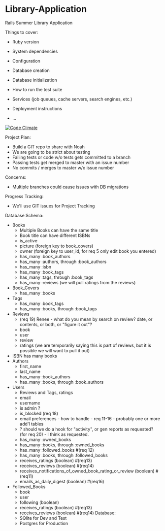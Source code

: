 Library-Application
===================

Rails Summer Library Application

Things to cover:

* Ruby version

* System dependencies

* Configuration

* Database creation

* Database initialization

* How to run the test suite

* Services (job queues, cache servers, search engines, etc.)

* Deployment instructions

* ...

[![Code Climate](https://codeclimate.com/github/Rails-Summer-Project-Noah-and-Matt/Library-Application.png)](https://codeclimate.com/github/Rails-Summer-Project-Noah-and-Matt/Library-Application)


Project Plan: 
  - Build a GIT repo to share with Noah
  - We are going to be strict about testing
  - Failing tests or code w/o tests gets committed to a branch
  - Passing tests get merged to master with an issue number
  - No commits / merges to master w/o issue number

Concerns:
  - Multiple branches could cause issues with DB migrations

Progress Tracking:
  - We'll use GIT issues for Project Tracking

Database Schema:
  - Books
    - Multiple Books can have the same title
    - Book title can have different ISBNs 
    - is_active
    - picture (foreign key to book_covers)
    - owner (foreign key to user_id, for req 5 only edit book you entered)
    - has_many :book_authors
    - has_many :authors, through :book_authors
    - has_many :isbn
    - has_many :book_tags
    - has_many :tags, through :book_tags
    - has_many :reviews (we will pull ratings from the reviews)
  - Book_Covers
    - has_many :books
  - Tags
    - has_many :book_tags
    - has_many :books, through :book_tags
  - Reviews
    - (req 19) Renee - what do you mean by search on review? date, or contents,
      or both, or "figure it out"?
    - book
    - user
    - review
    - ratings (we are temporarily saying this is part of reviews, but 
      it is possible we will want to pull it out)
  - ISBN has many books
  - Authors 
    - first_name
    - last_name
    - has_many :book_authors
    - has_many :books, through :book_authors
  - Users
    - Reviews and Tags, ratings
    - email
    - username
    - is admin ?
    - is_blocked (req 18)
    - email preferences - how to handle - req 11-16 - probably one or more 
      add'l tables
    - ? should we do a hook for "activity", or gen reports as requested?
      (for req 20) - I think as requested.
    - has_many :owned_books
    - has_many :books, through :owned_books
    - has_many :followed_books           #(req 12)
    - has_many :books, through :followed_books
    - receives_ratings (boolean)  #(req13)
    - receives_reviews (boolean)  #(req14)
    - receives_notifications_of_owned_book_rating_or_review (boolean) #(req11)
    - emails_as_daily_digest (boolean) #(req16)
  - Followed_Books
    - book
    - user
    - following (boolean)
    - receives_ratings (boolean)  #(req13)
    - receives_reviews (boolean)  #(req14)
  Database:
    - SQlite for Dev and Test
    - Postgres for Production

